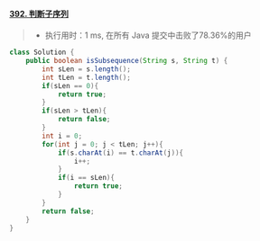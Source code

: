 #### [392. 判断子序列](https://leetcode-cn.com/problems/is-subsequence/)

> - 执行用时：1 ms, 在所有 Java 提交中击败了78.36%的用户

```java
class Solution {
    public boolean isSubsequence(String s, String t) {
        int sLen = s.length();
        int tLen = t.length();
        if(sLen == 0){
            return true;
        }
        if(sLen > tLen){
            return false;
        }
        int i = 0;
        for(int j = 0; j < tLen; j++){
            if(s.charAt(i) == t.charAt(j)){
                i++;
            }
            if(i == sLen){
                return true;
            }
        }
        return false;
    }
}
```

